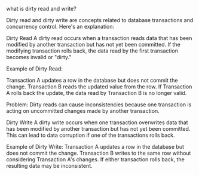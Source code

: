 what is dirty read and write?

Dirty read and dirty write are concepts related to database transactions and concurrency control. Here's an explanation:

Dirty Read
A dirty read occurs when a transaction reads data that has been modified by another transaction but has not yet been committed. If the modifying transaction rolls back, the data read by the first transaction becomes invalid or "dirty."

Example of Dirty Read:

Transaction A updates a row in the database but does not commit the change.
Transaction B reads the updated value from the row.
If Transaction A rolls back the update, the data read by Transaction B is no longer valid.

Problem:
Dirty reads can cause inconsistencies because one transaction is acting on uncommitted changes made by another transaction.

Dirty Write
A dirty write occurs when one transaction overwrites data that has been modified by another transaction but has not yet been committed. This can lead to data corruption if one of the transactions rolls back.

Example of Dirty Write:
Transaction A updates a row in the database but does not commit the change.
Transaction B writes to the same row without considering Transaction A's changes.
If either transaction rolls back, the resulting data may be inconsistent.
